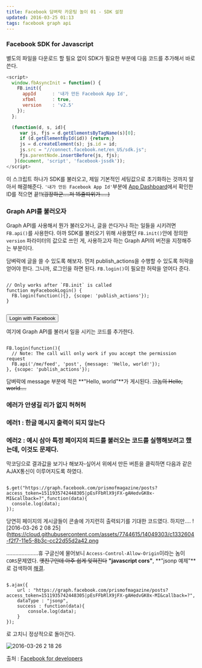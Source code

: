 ```yaml
---
title: Facebook 담벼락 카운팅 놀이 01 - SDK 설정  
updated: 2016-03-25 01:13
tags: facebook graph api  
---
```


### Facebook SDK for Javascript
별도의 파일을 다운로드 할 필요 없이 SDK가 필요한 부분에 다음 코드를 추가해서 바로 쓴다.

```javascript
<script>
  window.fbAsyncInit = function() {
    FB.init({
      appId      : '내가 만든 Facebook App Id',
      xfbml      : true,
      version    : 'v2.5'
    });
  };

  (function(d, s, id){
     var js, fjs = d.getElementsByTagName(s)[0];
     if (d.getElementById(id)) {return;}
     js = d.createElement(s); js.id = id;
     js.src = "//connect.facebook.net/en_US/sdk.js";
     fjs.parentNode.insertBefore(js, fjs);
   }(document, 'script', 'facebook-jssdk'));
</script>
```

이 스크립트 하나가 SDK를 불러오고, 제일 기본적인 세팅값으로 초기화하는 것까지 알아서 해결해준다. `'내가 만든 Facebook App Id'`부분에 [App Dashboard](https://developers.facebook.com/apps)에서 확인한 ID를 적으면 끝!!~~(굉장하군....저 15줄따위가.....)~~

### Graph API를 불러오자 
Graph API를 사용해서 뭔가 불러오거나, 글을 쓴다거나 하는 일들을 시키려면 `FB.api()`를 사용한다. 아까 SDK를 불러오기 위해 사용했던 `FB.init()`안에 정의한 `version` 파라미터의 값으로 쓰인 게, 사용하고자 하는 Graph API의 버전을 지정해주는 부분이다.    

담벼락에 글을 쓸 수 있도록 해보자. 먼저 publish_actions을 수행할 수 있도록 허락을 얻어야 한다. 그니까, 로그인을 하면 된다. `FB.login()`이 필요한 허락을 얻어다 준다. 

<pre><code class="language-javascript">
// Only works after `FB.init` is called
function myFacebookLogin() {
  FB.login(function(){}, {scope: 'publish_actions'});
}
</code></pre>
<pre><code class="language-markup">
<button onclick="myFacebookLogin()">Login with Facebook</button>
</code></pre>

여기에 Graph API를 불러서 일을 시키는 코드를 추가한다.

<pre><code class="language-javascript">
FB.login(function(){
  // Note: The call will only work if you accept the permission request
  FB.api('/me/feed', 'post', {message: 'Hello, world!'});
}, {scope: 'publish_actions'});
</code></pre>

담벼락에 message 부분에 적은 **"Hello, world"**가 게시된다. ~~그놈의 Hello, world....~~  

### 에러가 안생길 리가 없지 허허허
### 에러1 : 한글 메시지 출력이 되지 않는다 
### 에러2 : 예시 삼아 특정 페이지의 피드를 불러오는 코드를 실행해보려고 했는데, 이것도 문제다.
막코딩으로 결과값을 보기나 해보자-싶어서 위에서 만든 버튼을 클릭하면 다음과 같은 AJAX통신이 이루어지도록 하였다.
<pre><code class="language-javascript">
$.get("https://graph.facebook.com/prismofmagazine/posts?access_token=1511935742448305|pEsFFbRlX9jFX-gAHedvGK0x-MI&callback=?",function(data){
  console.log(data);
});
</code></pre>

당연히 페이지의 게시글들이 콘솔에 가지런히 출력되기를 기대한 코드였다. 하지만....
![2016-03-26 2 08 25](https://cloud.githubusercontent.com/assets/7744615/14049303/c1332604-f2f7-11e5-8b3c-cc22d55d2a42.png

.....................휴
구글신에 물어보니 `Access-Control-Allow-Origin`이라는 놈이 `CORS`문제였다. ~~옛친구인데 아주 쉽게 잊혀진다~~
**"javascript cors"**, **"jsonp 예제"**로 검색하여 [해결](http://warmz.tistory.com/entry/jquery-JSONP%EB%A5%BC-%EC%9D%B4%EC%9A%A9%ED%95%98%EC%97%AC-Cross-Domain-%ED%95%B4%EA%B2%B0).

<pre><code class="language-javascript">
$.ajax({
	url : "https://graph.facebook.com/prismofmagazine/posts?access_token=1511935742448305|pEsFFbRlX9jFX-gAHedvGK0x-MI&callback=?",
	dataType : "jsonp",
	success : function(data){
		console.log(data);
	}
});
</code></pre>

로 고치니 정상적으로 돌아간다.  

![2016-03-26 2 18 26](https://cloud.githubusercontent.com/assets/7744615/14049512/144dd356-f2f9-11e5-9d7d-f31ec3c704b4.png)

출처 : [Facebook for developers](https://developers.facebook.com/docs/javascript/examples)
